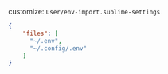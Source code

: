 customize: `User/env-import.sublime-settings`
```json
{
    "files": [
      "~/.env",
      "~/.config/.env"
    ]
}
```
